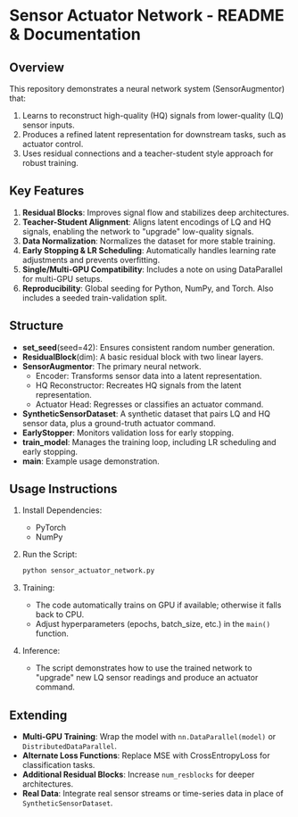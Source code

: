 # Sensor Actuator Network - README & Documentation

## Overview
This repository demonstrates a neural network system (SensorAugmentor) that:
1. Learns to reconstruct high-quality (HQ) signals from lower-quality (LQ) sensor inputs.
2. Produces a refined latent representation for downstream tasks, such as actuator control.
3. Uses residual connections and a teacher-student style approach for robust training.

## Key Features
1. **Residual Blocks**: Improves signal flow and stabilizes deep architectures.
2. **Teacher-Student Alignment**: Aligns latent encodings of LQ and HQ signals, enabling the network to "upgrade" low-quality signals.
3. **Data Normalization**: Normalizes the dataset for more stable training.
4. **Early Stopping & LR Scheduling**: Automatically handles learning rate adjustments and prevents overfitting.
5. **Single/Multi-GPU Compatibility**: Includes a note on using DataParallel for multi-GPU setups.
6. **Reproducibility**: Global seeding for Python, NumPy, and Torch. Also includes a seeded train-validation split.

## Structure
- **set_seed**(seed=42): Ensures consistent random number generation.
- **ResidualBlock**(dim): A basic residual block with two linear layers.
- **SensorAugmentor**: The primary neural network.
  - Encoder: Transforms sensor data into a latent representation.
  - HQ Reconstructor: Recreates HQ signals from the latent representation.
  - Actuator Head: Regresses or classifies an actuator command.
- **SyntheticSensorDataset**: A synthetic dataset that pairs LQ and HQ sensor data, plus a ground-truth actuator command.
- **EarlyStopper**: Monitors validation loss for early stopping.
- **train_model**: Manages the training loop, including LR scheduling and early stopping.
- **main**: Example usage demonstration.

## Usage Instructions
1. Install Dependencies:
   - PyTorch
   - NumPy

2. Run the Script:
   ```bash
   python sensor_actuator_network.py
   ```
3. Training:
   - The code automatically trains on GPU if available; otherwise it falls back to CPU.
   - Adjust hyperparameters (epochs, batch_size, etc.) in the `main()` function.

4. Inference:
   - The script demonstrates how to use the trained network to "upgrade" new LQ sensor readings and produce an actuator command.

## Extending
- **Multi-GPU Training**: Wrap the model with `nn.DataParallel(model)` or `DistributedDataParallel`.
- **Alternate Loss Functions**: Replace MSE with CrossEntropyLoss for classification tasks.
- **Additional Residual Blocks**: Increase `num_resblocks` for deeper architectures.
- **Real Data**: Integrate real sensor streams or time-series data in place of `SyntheticSensorDataset`.